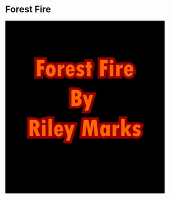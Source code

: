 # Forest Fire



 [<img src="https://github.com/MarkseyVR/ForestFireRiley/blob/master/Readmeimages/Youtubelinkimage.jpg" width="1000" height="" />](https://www.youtube.com/shorts/tAk9CcNDo2E)
